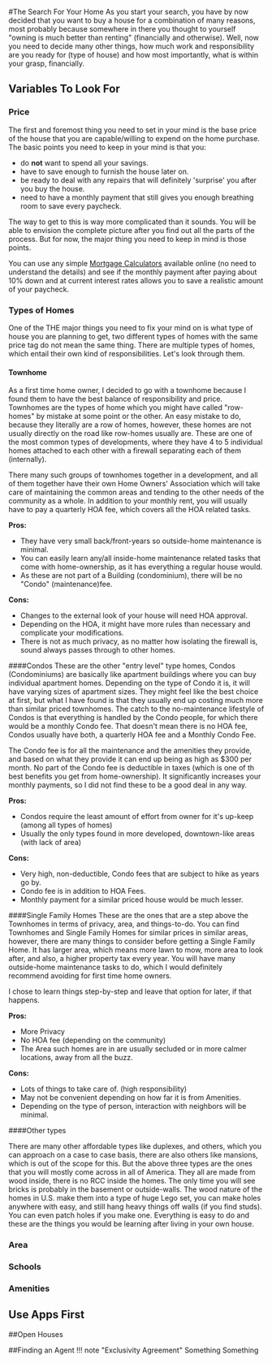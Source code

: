 #The Search For Your Home
As you start your search, you have by now decided that you want to buy a house for a combination of many reasons, most probably because somewhere in there you thought to yourself "owning is much better than renting" (financially and otherwise). Well, now you need to decide many other things, how much work and responsibility are you ready for (type of house) and how most importantly, what is within your grasp, financially.

## Variables To Look For
### Price
The first and foremost thing you need to set in your mind is the base price of the house that you are capable/willing to expend on the home purchase. The basic points you need to keep in your mind is that you:
 
* do **not** want to spend all your savings.
* have to save enough to furnish the house later on.
* be ready to deal with any repairs that will definitely 'surprise' you after you buy the house.
* need to have a monthly payment that still gives you enough breathing room to save every paycheck.

The way to get to this is way more complicated than it sounds. You will be able to envision the complete picture after you find out all the parts of the process. But for now, the major thing you need to keep in mind is those points. 

You can use any simple [Mortgage Calculators](https://www.zillow.com/mortgage-calculator/) available online (no need to understand the details) and see if the monthly payment after paying about 10% down and at current interest rates allows you to save a realistic amount of your paycheck.

### Types of Homes
One of the THE major things you need to fix your mind on is what type of house you are planning to get, two different types of homes with the same price tag do not mean the same thing. There are multiple types of homes, which entail their own kind of responsibilities. Let's look through them.
#### Townhome
As a first time home owner, I decided to go with a townhome because I found them to have the best balance of responsibility and price. Townhomes are the types of home which you might have called "row-homes" by mistake at some point or the other. An easy mistake to do, because they literally are a row of homes, however, these homes are not usually directly on the road like row-homes usually are. These are one of the most common types of developments, where they have 4 to 5 individual homes attached to each other with a firewall separating each of them (internally).

There many such groups of townhomes together in a development, and all of them together have their own Home Owners' Association which will take care of maintaining the common areas and tending to the other needs of the community as a whole. In addition to your monthly rent, you will usually have to pay a quarterly HOA fee, which covers all the HOA related tasks.

**Pros:**

* They have very small back/front-years so outside-home maintenance is minimal.
* You can easily learn any/all inside-home maintenance related tasks that come with home-ownership, as it has everything a regular house would.
* As these are not part of a Building (condominium), there will be no "Condo" (maintenance)fee.

**Cons:**

* Changes to the external look of your house will need HOA approval.
* Depending on the HOA, it might have more rules than necessary and complicate your modifications.
* There is not as much privacy, as no matter how isolating the firewall is, sound always passes through to other homes.

####Condos
These are the other "entry level" type homes, Condos (Condominiums) are basically like apartment buildings where you can buy individual apartment homes. Depending on the type of Condo it is, it will have varying sizes of apartment sizes. They might feel like the best choice at first, but what I have found is that they usually end up costing much more than similar priced townhomes. The catch to the no-maintenance lifestyle of Condos is that everything is handled by the Condo people, for which there would be a monthly Condo fee. That doesn't mean there is no HOA fee, Condos usually have both, a quarterly HOA fee and a Monthly Condo Fee. 

The Condo fee is for all the maintenance and the amenities they provide, and based on what they provide it can end up being as high as $300 per month. No part of the Condo fee is deductible in taxes (which is one of th best benefits you get from home-ownership). It significantly increases your monthly payments, so I did not find these to be a good deal in any way. 

**Pros:**

* Condos require the least amount of effort from owner for it's up-keep (among all types of homes)
* Usually the only types found in more developed, downtown-like areas (with lack of area)

**Cons:**

* Very high, non-deductible, Condo fees that are subject to hike as years go by.
* Condo fee is in addition to HOA Fees.
* Monthly payment for a similar priced house would be much lesser.

####Single Family Homes
These are the ones that are a step above the Townhomes in terms of privacy, area, and things-to-do. You can find Townhomes and Single Family Homes for similar prices in similar areas, however, there are many things to consider before getting a Single Family Home. It has larger area, which means more lawn to mow, more area to look after, and also, a higher property tax every year. You will have many outside-home maintenance tasks to do, which I would definitely recommend avoiding for first time home owners. 

I chose to learn things step-by-step and leave that option for later, if that happens.

**Pros:**

* More Privacy
* No HOA fee (depending on the community)
* The Area such homes are in are usually secluded or in more calmer locations, away from all the buzz.

**Cons:**

* Lots of things to take care of. (high responsibility)
* May not be convenient depending on how far it is from Amenities.
* Depending on the type of person, interaction with neighbors will be minimal.


####Other types

There are many other affordable types like duplexes, and others, which you can approach on a case to case basis, there are also others like mansions, which is out of the scope for this. But the above three types are the ones that you will mostly come across in all of America. They all are made from wood inside, there is no RCC inside the homes. The only time you will see bricks is probably in the basement or outside-walls. The wood nature of the homes in U.S. make them into a type of huge Lego set, you can make holes anywhere with easy, and still hang heavy things off walls (if you find studs). You can even patch holes if you make one. Everything is easy to do and these are the things you would be learning after living in your own house.

### Area
### Schools
### Amenities

## Use Apps First

##Open Houses

##Finding an Agent
!!! note "Exclusivity Agreement"
	Something Something
